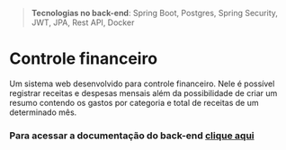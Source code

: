 > **Tecnologias no back-end**: Spring Boot, Postgres, Spring Security, JWT, JPA, Rest API, Docker

# Controle financeiro

Um sistema web desenvolvido para controle financeiro. Nele é possível registrar receitas e despesas mensais além da possibilidade de criar um resumo contendo os gastos por categoria e total de receitas de um determinado mês.

### Para acessar a documentação do back-end [clique aqui](https://github.com/MarksonArguello/controle-financeiro/tree/main/backend/controle-financeiro#readme)

